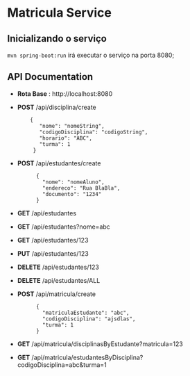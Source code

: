 # Matricula Service

## Inicializando o serviço
 `mvn spring-boot:run` irá executar o serviço na porta 8080;

## API Documentation
- **Rota Base** : http://localhost:8080
- **POST** /api/disciplina/create
   ```` 
       {
          "nome": "nomeString",
          "codigoDisciplina": "codigoString",
          "horario": "ABC",
          "turma": 1
        } 
- **POST** /api/estudantes/create 
  ````
        {
          "nome": "nomeAluno",
          "endereco": "Rua BlaBla",
          "documento": "1234"
        }
- **GET** /api/estudantes 
- **GET** /api/estudantes?nome=abc 
- **GET** /api/estudantes/123 
- **PUT** /api/estudantes/123 
- **DELETE** /api/estudantes/123 
- **DELETE** /api/estudantes/ALL 

- **POST** /api/matricula/create 
  ````
        {
          "matriculaEstudante": "abc",
          "codigoDisciplina": "ajsdlas",
          "turma": 1
        }
- **GET** /api/matricula/disciplinasByEstudante?matricula=123 
- **GET** /api/matricula/estudantesByDisciplina?codigoDisciplina=abc&turma=1 
